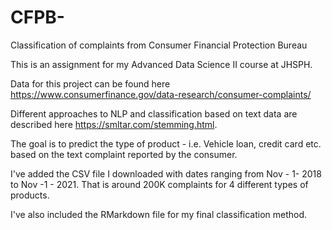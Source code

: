 # CFPB-
Classification of complaints from Consumer Financial Protection Bureau

This is an assignment for my Advanced Data Science II course at JHSPH. 

Data for this project can be found here https://www.consumerfinance.gov/data-research/consumer-complaints/

Different approaches to NLP and classification based on text data are described here https://smltar.com/stemming.html.

The goal is to predict the type of product - i.e. Vehicle loan, credit card etc. based on the text complaint reported by the consumer.

I've added the CSV file I downloaded with dates ranging from Nov - 1- 2018 to Nov -1 - 2021. 
That is around 200K complaints for 4 different types of products. 

I've also included the RMarkdown file for my final classification method. 
